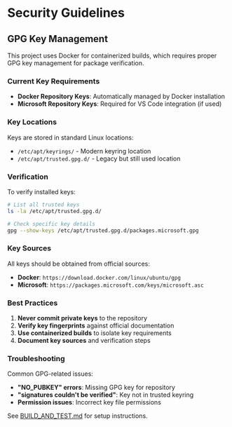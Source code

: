 # Security Guidelines

## GPG Key Management

This project uses Docker for containerized builds, which requires proper GPG key management for package verification.

### Current Key Requirements

- **Docker Repository Keys**: Automatically managed by Docker installation
- **Microsoft Repository Keys**: Required for VS Code integration (if used)

### Key Locations

Keys are stored in standard Linux locations:
- `/etc/apt/keyrings/` - Modern keyring location
- `/etc/apt/trusted.gpg.d/` - Legacy but still used location

### Verification

To verify installed keys:
```bash
# List all trusted keys
ls -la /etc/apt/trusted.gpg.d/

# Check specific key details
gpg --show-keys /etc/apt/trusted.gpg.d/packages.microsoft.gpg
```

### Key Sources

All keys should be obtained from official sources:
- **Docker**: `https://download.docker.com/linux/ubuntu/gpg`
- **Microsoft**: `https://packages.microsoft.com/keys/microsoft.asc`

### Best Practices

1. **Never commit private keys** to the repository
2. **Verify key fingerprints** against official documentation
3. **Use containerized builds** to isolate key requirements
4. **Document key sources** and verification steps

### Troubleshooting

Common GPG-related issues:
- **"NO_PUBKEY" errors**: Missing GPG key for repository
- **"signatures couldn't be verified"**: Key not in trusted keyring
- **Permission issues**: Incorrect key file permissions

See [BUILD_AND_TEST.md](BUILD_AND_TEST.md) for setup instructions.
